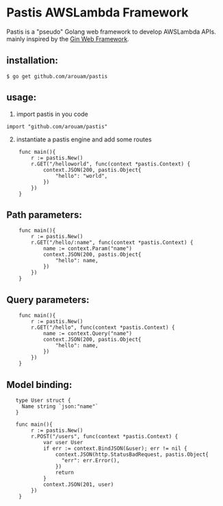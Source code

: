 # Pastis AWSLambda Framework

Pastis is a "pseudo" Golang web framework to develop AWSLambda APIs. mainly inspired by the [Gin Web Framework](https://github.com/gin-gonic/gin).

## installation:

```
$ go get github.com/arouam/pastis
```
## usage:

1. import pastis in you code
```golang
import "github.com/arouam/pastis"
```
2. instantiate a pastis engine and add some routes
```golang
    func main(){
        r := pastis.New()
        r.GET("/helloworld", func(context *pastis.Context) {
            context.JSON(200, pastis.Object{
                "hello": "world",
            })
        })
    }
```
## Path parameters:

```golang
    func main(){
        r := pastis.New()
        r.GET("/hello/:name", func(context *pastis.Context) {
            name := context.Param("name")
            context.JSON(200, pastis.Object{
                "hello": name,
            })
        })
    }
```
## Query parameters:

```golang
    func main(){
        r := pastis.New()
        r.GET("/hello", func(context *pastis.Context) {
            name := context.Query("name")
            context.JSON(200, pastis.Object{
                "hello": name,
            })
        })
    }
```
## Model binding:

```golang
   type User struct {
     Name string `json:"name"`
   }

   func main(){
        r := pastis.New()
        r.POST("/users", func(context *pastis.Context) {
            var user User
            if err := context.BindJSON(&user); err != nil {
                context.JSON(http.StatusBadRequest, pastis.Object{
                  "err": err.Error(),
                })
                return
            }
            context.JSON(201, user)
        })
    }
```
